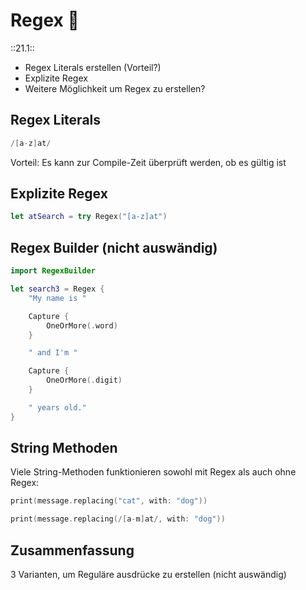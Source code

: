 # Regex 🧿
::21.1::

- Regex Literals erstellen (Vorteil?)
- Explizite Regex
- Weitere Möglichkeit um Regex zu erstellen?


## Regex Literals


```swift
/[a-z]at/
```

Vorteil: Es kann zur Compile-Zeit überprüft werden, ob es gültig ist

## Explizite Regex


```swift
let atSearch = try Regex("[a-z]at")
```

## Regex Builder (nicht auswändig)

```swift
import RegexBuilder

let search3 = Regex {
    "My name is "

    Capture {
        OneOrMore(.word)
    }

    " and I'm "

    Capture {
        OneOrMore(.digit)
    }

    " years old."
}
```

## String Methoden

Viele String-Methoden funktionieren sowohl mit Regex als auch ohne Regex:
```swift
print(message.replacing("cat", with: "dog"))
```

```swift
print(message.replacing(/[a-m]at/, with: "dog"))
```

## Zusammenfassung
3 Varianten, um Reguläre ausdrücke zu erstellen (nicht auswändig)